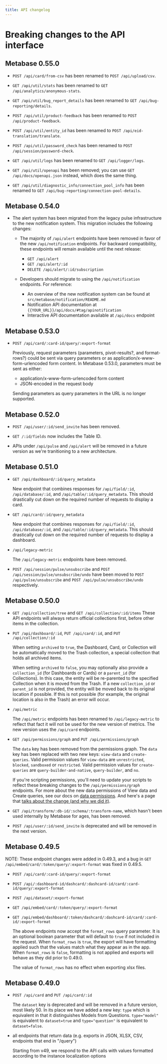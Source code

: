 ```yaml
---
title: API changelog
---
```


# Breaking changes to the API interface

## Metabase 0.55.0

- `POST /api/card/from-csv` has been renamed to `POST /api/upload/csv`.

- `GET /api/util/stats` has been renamed to `GET /api/analytics/anonymous-stats`.

- `GET /api/util/bug_report_details` has been renamed to `GET /api/bug-reporting/details`.

- `POST /api/util/product-feedback` has been renamed to `POST /api/product-feedback`.

- `POST /api/util/entity_id` has been renamed to `POST /api/eid-translation/translate`.

- `POST /api/util/password_check` has been renamed to `POST /api/session/password-check`.

- `GET /api/util/logs` has been renamed to `GET /api/logger/logs`.

- `GET /api/util/openapi` has been removed; you can use `GET /api/docs/openapi.json` instead, which does the same
  thing.

- `GET /api/util/diagnostic_info/connection_pool_info` has been renamed to `GET
  /api/bug-reporting/connection-pool-details`.

## Metabase 0.54.0

- The alert system has been migrated from the legacy pulse infrastructure to the new notification system. This migration includes the following changes:

  - The majority of `/api/alert` endpoints have been removed in favor of the new `/api/notification` endpoints. For backward compatibility, these endpoints will remain available until the next release:
    - `GET /api/alert`
    - `GET /api/alert/:id`
    - `DELETE /api/alert/:id/subscription`

  - Developers should migrate to using the `/api/notification` endpoints. For reference:
    - An overview of the new notification system can be found at `src/metabase/notification/README.md`
    - Notification API documentation at `{{YOUR_URL}}/api/docs/#tag/apinotification`
    - Interactive API documentation available at `/api/docs` endpoint

## Metabase 0.53.0

- `POST /api/card/:card-id/query/:export-format`

  Previously, request parameters (parameters, pivot-results?, and format-rows?) could be sent via query parameters or
  as application/x-www-form-urlencoded form content. In Metabase 0.53.0, parameters must be sent as either:

  - application/x-www-form-urlencoded form content
  - JSON-encoded in the request body

  Sending parameters as query parameters in the URL is no longer supported.

## Metabase 0.52.0

- `POST /api/user/:id/send_invite` has been removed.
- `GET /:id/fields` now includes the Table ID.

- APIs under `/api/pulse` and `/api/alert` will be removed in a future version as we're tranitioning to a new architecture.

## Metabase 0.51.0

- `GET /api/dashboard/:id/query_metadata`

  New endpoint that combines responses for `/api/field/:id`, `/api/database/:id`, and `/api/table/:id/query_metadata`.
  This should drastically cut down on the required number of requests to display a card.

- `GET /api/card/:id/query_metadata`

  New endpoint that combines responses for `/api/field/:id`, `/api/database/:id`, and `/api/table/:id/query_metadata`.
  This should drastically cut down on the required number of requests to display a dashboard.

- `/api/legacy-metric`

  The `/api/legacy-metric` endpoints have been removed.

- `POST /api/session/pulse/unsubscribe` and `POST /api/session/pulse/unsubscribe/undo` have been moved to `POST /api/pulse/unsubscribe` and `POST /api/pulse/unsubscribe/undo` respectively.

## Metabase 0.50.0

- `GET /api/collection/tree` and `GET /api/collection/:id/items`
  These API endpoints will always return official collections first, before other items in the collection.

- `PUT /api/dashboard/:id`, `PUT /api/card/:id`, and `PUT /api/collection/:id`

  When setting `archived` to `true`, the Dashboard, Card, or Collection will be automatically moved to the Trash
  collection, a special collection that holds all archived items.

  When setting `archived` to `false`, you may optionally also provide a `collection_id` (for Dashboards or Cards) or a
  `parent_id` (for Collections). In this case, the entity will be re-parented to the specified Collection when it is
  moved from the Trash. If a new `collection_id` or `parent_id` is not provided, the entity will be moved back to its
  original location if possible. If this is not possible (for example, the original location is also in the Trash) an
  error will occur.

- `/api/metric`

  The `/api/metric` endpoints has been renamed to `/api/legacy-metric` to reflect that fact it will not be used for the new version of metrics. The new version uses the `/api/card` endpoints.

- `GET /api/permissions/graph` and `PUT /api/permissions/graph`

  The `data` key has been removed from the permissions graph. The `data` key has been replaced with two new keys: `view-data` and `create-queries`.
  Valid permission values for `view-data` are `unrestricted`, `blocked`, `sandboxed` or `restricted`. Valid permission values
  for `create-queries` are `query-builder-and-native`, `query-builder`, and `no`.

  If you're scripting permissions, you'll need to update your scripts to reflect these breaking changes to the `/api/permissions/graph` endpoints. For more about the new data permissions of View data and Create queries, see our docs on [data permissions](../permissions/data.md). And here's a page that [talks about the change (and why we did it)](../permissions/no-self-service-deprecation.md).

- `GET /api/transform/:db-id/:schema/:transform-name`, which hasn't been used internally by Metabase for ages, has
  been removed.

- `POST /api/user/:id/send_invite` is deprecated and will be removed in the next version.

## Metabase 0.49.5

NOTE: These endpoint changes were added in 0.49.3, and a bug in `GET /api/embed/card/:token/query/:export-format` was fixed in 0.49.5.

- `POST /api/card/:card-id/query/:export-format`
- `POST /api/:dashboard-id/dashcard/:dashcard-id/card/:card-id/query/:export-format`
- `POST /api/dataset/:export-format`
- `GET /api/embed/card/:token/query/:export-format`
- `GET /api/embed/dashboard/:token/dashcard/:dashcard-id/card/:card-id/:export-format`

  The above endpoints now accept the `format_rows` query parameter. It is an optional boolean parameter that will default to `true` if not included in the request.
  When `format_rows` is `true`, the export will have formatting applied such that the values match what they appear as in the app.
  When `format_rows` is `false`, formatting is not applied and exports will behave as they did prior to 0.49.0.

  The value of `format_rows` has no effect when exporting xlsx files.

## Metabase 0.49.0

- `POST /api/card` and `PUT /api/card/:id`

  The `dataset` key is deprecated and will be removed in a future version, most likely 50. In its place we have added a new key: `type` which is equivalent in that it distinguishes Models from Questions. `type="model"` is equivalent to `dataset=true` and `type="question"` is equivalent to `dataset=false`.

- all endpoints that return data (e.g. exports in JSON, XLSX, CSV, endpoints that end in "/query")

  Starting from v49, we respond to the API calls with values formatted according to the instance localization options

